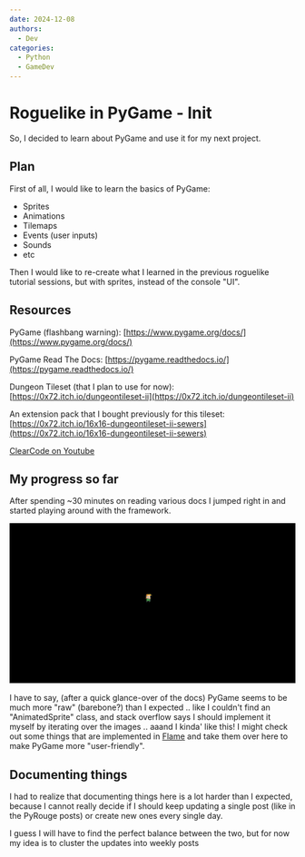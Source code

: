 ```yaml
---
date: 2024-12-08
authors:
  - Dev
categories:
  - Python
  - GameDev
---
```


# Roguelike in PyGame - Init

So, I decided to learn about PyGame and use it for my next project.

<!-- more -->

## Plan

First of all, I would like to learn the basics of PyGame:

* Sprites
* Animations
* Tilemaps
* Events (user inputs)
* Sounds
* etc

Then I would like to re-create what I learned in the previous roguelike tutorial sessions, but with sprites, instead of the console "UI".

## Resources

PyGame (flashbang warning): [https://www.pygame.org/docs/](https://www.pygame.org/docs/)

PyGame Read The Docs: [https://pygame.readthedocs.io/](https://pygame.readthedocs.io/)

Dungeon Tileset (that I plan to use for now): [https://0x72.itch.io/dungeontileset-ii](https://0x72.itch.io/dungeontileset-ii)

An extension pack that I bought previously for this tileset: [https://0x72.itch.io/16x16-dungeontileset-ii-sewers](https://0x72.itch.io/16x16-dungeontileset-ii-sewers)

[ClearCode on Youtube](https://www.youtube.com/@ClearCode/videos)

## My progress so far

After spending ~30 minutes on reading various docs I jumped right in and started playing around with the framework.

![PyGame](../images/pygame/2024_12_08_init.png)

I have to say, (after a quick glance-over of the docs) PyGame seems to be much more "raw" (barebone?) than I expected .. like I couldn't find an "AnimatedSprite" class, and stack overflow says I should implement it myself by iterating over the images .. aaand I kinda' like this! I might check out some things that are implemented in [Flame](https://docs.flame-engine.org/latest/) and take them over here to make PyGame more "user-friendly".

## Documenting things

I had to realize that documenting things here is a lot harder than I expected, because I cannot really decide if I should keep updating a single post (like in the PyRouge posts) or create new ones every single day. 

I guess I will have to find the perfect balance between the two, but for now my idea is to cluster the updates into weekly posts